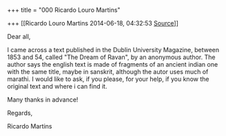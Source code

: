 +++
title = "000 Ricardo Louro Martins"

+++
[[Ricardo Louro Martins	2014-06-18, 04:32:53 [Source](https://groups.google.com/g/samskrita/c/ZCUoQRVONJc)]]



Dear all,

  

I came across a text published in the Dublin University Magazine, between 1853 and 54, called "The Dream of Ravan", by an anonymous author. The author says the english text is made of fragments of an ancient indian one with the same title, maybe in sanskrit, although the autor uses much of marathi. I would like to ask, if you please, for your help, if you know the original text and where i can find it.

  

Many thanks in advance!

Regards,

Ricardo Martins

